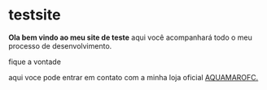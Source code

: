 # testsite
<p><strong>Ola bem vindo ao meu site de teste</strong> aqui você acompanhará todo o meu processo de desenvolvimento.</p>
<p>fique a vontade</p>
<p>aqui voce pode entrar em contato com a minha loja oficial <a href="http://www.eaquamar.com.br/r">AQUAMAROFC.</a>
